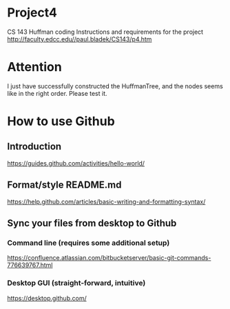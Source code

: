 # Project4
CS 143 Huffman coding
Instructions and requirements for the project
http://faculty.edcc.edu//paul.bladek/CS143/p4.htm
# Attention
I just have successfully constructed the HuffmanTree, and the nodes seems like in the right order. Please test it.

# How to use Github
## Introduction
https://guides.github.com/activities/hello-world/

## Format/style README.md
https://help.github.com/articles/basic-writing-and-formatting-syntax/

## Sync your files from desktop to Github
### Command line (requires some additional setup)
https://confluence.atlassian.com/bitbucketserver/basic-git-commands-776639767.html
### Desktop GUI (straight-forward, intuitive)
https://desktop.github.com/
